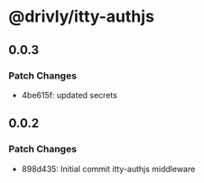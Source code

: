 # @drivly/itty-authjs

## 0.0.3

### Patch Changes

- 4be615f: updated secrets

## 0.0.2

### Patch Changes

- 898d435: Initial commit itty-authjs middleware
